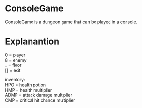 # ConsoleGame
ConsoleGame is a dungeon game that can be played in a console.
# Explanantion

0  = player  
8  = enemy  
_  = floor  
\[] = exit  

inventory:  
HPO  = health potion  
HMP  = health multiplier  
ADMP = attack damage multiplier  
CMP  = critical hit chance multiplier  
